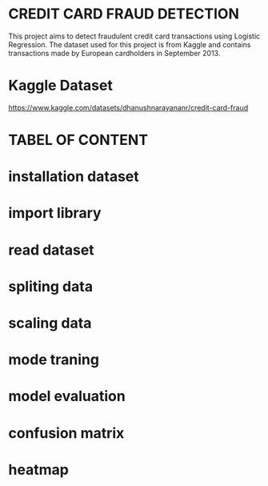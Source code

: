 # CREDIT  CARD FRAUD DETECTION

This project aims to detect fraudulent credit card transactions using Logistic Regression. The dataset used for this project is from Kaggle and contains transactions made by European cardholders in September 2013.

# Kaggle Dataset
  https://www.kaggle.com/datasets/dhanushnarayananr/credit-card-fraud

# TABEL  OF   CONTENT
# installation dataset
# import library
# read dataset
# spliting data
# scaling  data
# mode traning
# model evaluation
# confusion matrix
# heatmap
